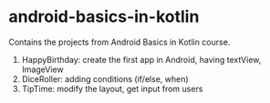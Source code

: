 # android-basics-in-kotlin
Contains the projects from Android Basics in Kotlin course.

1. HappyBirthday: create the first app in Android, having textView, ImageView
2. DiceRoller: adding conditions (if/else, when)
3. TipTime: modify the layout, get input from users
